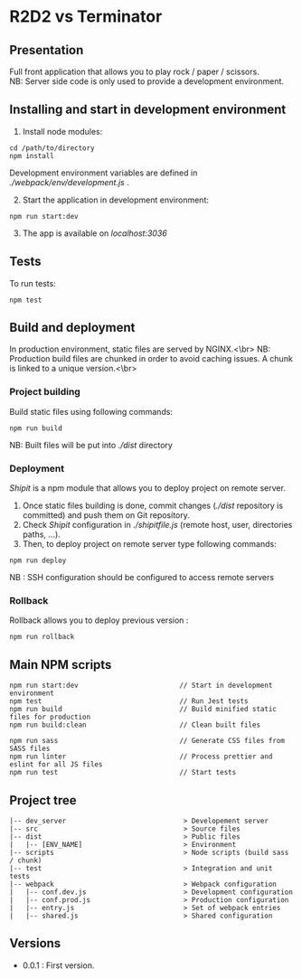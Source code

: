 # R2D2 vs Terminator

## Presentation

Full front application that allows you to play rock / paper / scissors. </br>
NB: Server side code is only used to provide a development environment.

## Installing and start in development environment

1. Install node modules:

```
cd /path/to/directory
npm install
```
Development environment variables are defined in _./webpack/env/development.js_ .

2. Start the application in development environment:

```
npm run start:dev
```

3. The app is available on _localhost:3036_

## Tests

To run tests:

```
npm test
```

## Build and deployment

In production environment, static files are served by NGINX.<\br>
NB: Production build files are chunked in order to avoid caching issues. A chunk is linked to a unique version.<\br>


### Project building

Build static files using following commands:

```
npm run build
```

NB: Built files will be put into _./dist_ directory

### Deployment

_Shipit_ is a npm module that allows you to deploy project on remote server.   

1. Once static files building is done, commit changes (_./dist_ repository is committed) and push them on Git repository.
2. Check _Shipit_ configuration in _./shipitfile.js_  (remote host, user, directories paths, ...).
3. Then, to deploy project on remote server type following commands:

```
npm run deploy
```

NB : SSH configuration should be configured to access remote servers

### Rollback

Rollback allows you to deploy previous version :

```
npm run rollback
```

## Main NPM scripts

```
npm run start:dev                         // Start in development environment
npm test                                  // Run Jest tests
npm run build                             // Build minified static files for production
npm run build:clean                       // Clean built files

npm run sass                              // Generate CSS files from SASS files
npm run linter                            // Process prettier and eslint for all JS files
npm run test                              // Start tests
```

## Project tree

```
|-- dev_server                             > Developement server
|-- src                                    > Source files
|-- dist                                   > Public files
|   |-- [ENV_NAME]                         > Environment
|-- scripts                                > Node scripts (build sass / chunk)
|-- test                                   > Integration and unit tests
|-- webpack                                > Webpack configuration
|   |-- conf.dev.js                        > Development configuration
|   |-- conf.prod.js                       > Production configuration
|   |-- entry.js                           > Set of webpack entries
|   |-- shared.js                          > Shared configuration
```

## Versions
* 0.0.1 : First version.
